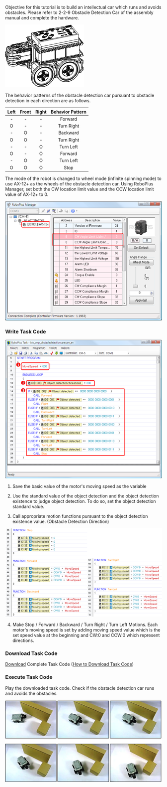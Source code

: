 Objective for this tutorial is to build an intellectual car which runs and avoids obstacles. Please refer to 2-2-9 Obstacle Detection Car of the assembly manual and complete the hardware.

![Obstacle_Car-1][img_029]

The behavior patterns of the obstacle detection car pursuant to obstacle detection in each direction are as follows.

|Left|Front|Right|Behavior Pattern|
|:---:|:---:|:---:|:---:|
|-|-|-|Forward|
|O|-|-|Turn Right|
|-|O|-|Backward|
|O|O|-|Turn Right|
|-|-|O|Turn Left|
|O|-|O|Forward|
|-|O|O|Turn Left|
|O|O|O|Stop|

The mode of the robot is changed to wheel mode (infinite spinning mode) to use AX-12+ as the wheels of the obstacle detection car.
Using RoboPlus Manager, set both the CW location limit value and the CCW location limit value of AX-12+ to 0.

![Obstacle_Car-2][img_030]

### Write Task Code

  ![Obstacle_Car-3][img_031]

1. Save the basic value of the motor's moving speed as the variable

2. Use the standard value of the object detection and the object detection existence to judge object detection. To do so, set the object detection standard value.

3. Call appropriate motion functions pursuant to the object detection existence value. (Obstacle Detection Direction)

  ![Obstacle_Car-4][img_032]

4. Make Stop / Forward / Backward / Turn Right / Turn Left Motions. Each motor's moving speed is set by adding moving speed value which is the set speed value at the beginning and CW:0 and CCW:0 which represent directions.

### Download Task Code

[Download][ex_9-2] Complete Task Code ([How to Download Task Code])

### Execute Task Code

Play the downloaded task code. Check if the obstacle detection car runs and avoids the obstacles.

![Obstacle_Car-5][img_033]

[How to Download Task Code]: #download-task-code
[ex_9-2]: http://support.robotis.com/en/baggage_files/bioloid/bio_cmp_obstacledetectioncar_en.tsk
[img_029]: /assets/images/edu/bioloid/bioloid_entry_tutorial_obstaclecar_01.png
[img_030]: /assets/images/edu/bioloid/bioloid_entry_tutorial_obstaclecar_02.png
[img_031]: /assets/images/edu/bioloid/bioloid_entry_tutorial_obstaclecar_03.png
[img_032]: /assets/images/edu/bioloid/bioloid_entry_tutorial_obstaclecar_04.png
[img_033]: /assets/images/edu/bioloid/bioloid_entry_tutorial_obstaclecar_05.png
